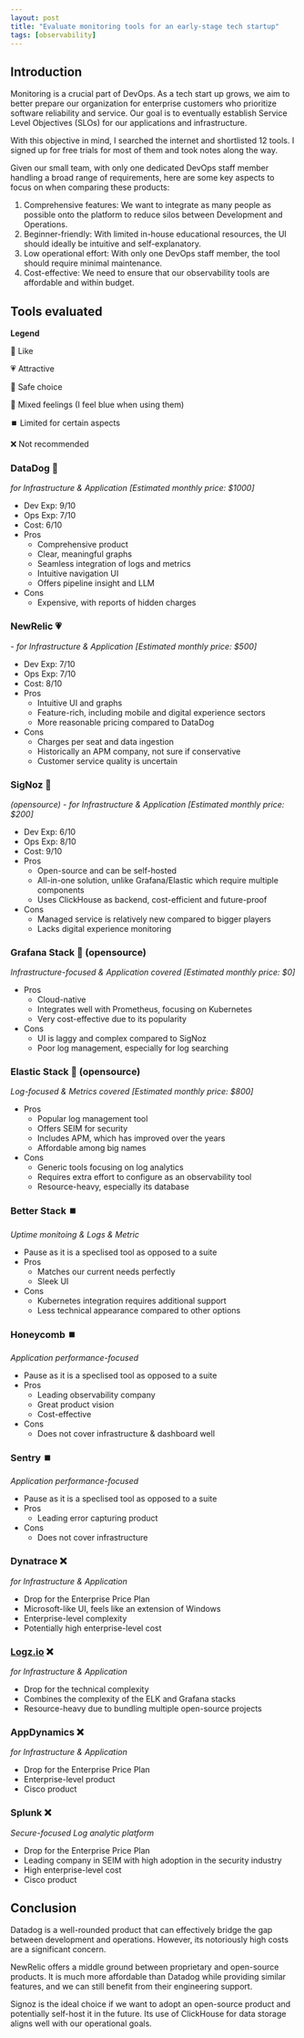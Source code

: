 ```yaml
---
layout: post
title: "Evaluate monitoring tools for an early-stage tech startup"
tags: [observability]
---
```


## Introduction

Monitoring is a crucial part of DevOps. As a tech start up grows, we aim to better prepare our organization for enterprise customers who prioritize software reliability and service. Our goal is to eventually establish Service Level Objectives (SLOs) for our applications and infrastructure.

With this objective in mind, I searched the internet and shortlisted 12 tools. I signed up for free trials for most of them and took notes along the way.

Given our small team, with only one dedicated DevOps staff member handling a broad range of requirements, here are some key aspects to focus on when comparing these products:

1. Comprehensive features: We want to integrate as many people as possible onto the platform to reduce silos between Development and Operations.
2. Beginner-friendly: With limited in-house educational resources, the UI should ideally be intuitive and self-explanatory.
3. Low operational effort: With only one DevOps staff member, the tool should require minimal maintenance.
4. Cost-effective: We need to ensure that our observability tools are affordable and within budget.

## Tools evaluated

**Legend**

💛 Like

💗 Attractive

💚 Safe choice

💙 Mixed feelings (I feel blue when using them)

⏹️ Limited for certain aspects

❌ Not recommended

### DataDog 💛  
*for Infrastructure & Application [Estimated monthly price: $1000]*

- Dev Exp: 9/10
- Ops Exp: 7/10
- Cost: 6/10
- Pros
   - Comprehensive product
   - Clear, meaningful graphs
   - Seamless integration of logs and metrics
   - Intuitive navigation UI
   - Offers pipeline insight and LLM
- Cons
   - Expensive, with reports of hidden charges

### NewRelic 💗  
*- for Infrastructure & Application [Estimated monthly price: $500]*
- Dev Exp: 7/10
- Ops Exp: 7/10
- Cost: 8/10
- Pros
   - Intuitive UI and graphs
   - Feature-rich, including mobile and digital experience sectors
   - More reasonable pricing compared to DataDog
- Cons
   - Charges per seat and data ingestion
   - Historically an APM company, not sure if conservative
   - Customer service quality is uncertain

### SigNoz 💚  
*(opensource) - for Infrastructure & Application  [Estimated monthly price: $200]*
- Dev Exp: 6/10
- Ops Exp: 8/10
- Cost: 9/10
- Pros
   - Open-source and can be self-hosted
   - All-in-one solution, unlike Grafana/Elastic which require multiple components
   - Uses ClickHouse as backend, cost-efficient and future-proof
- Cons
   - Managed service is relatively new compared to bigger players
   - Lacks digital experience monitoring

### Grafana Stack 💙 (opensource)
*Infrastructure-focused & Application covered  [Estimated monthly price: $0]*
   - Pros
      - Cloud-native
      - Integrates well with Prometheus, focusing on Kubernetes
      - Very cost-effective due to its popularity
   - Cons
      - UI is laggy and complex compared to SigNoz
      - Poor log management, especially for log searching

### Elastic Stack 💙  (opensource) 
*Log-focused & Metrics covered [Estimated monthly price: $800]*
- Pros
   - Popular log management tool
   - Offers SEIM for security
   - Includes APM, which has improved over the years
   - Affordable among big names
- Cons
   - Generic tools focusing on log analytics
   - Requires extra effort to configure as an observability tool
   - Resource-heavy, especially its database

### Better Stack ⏹️
*Uptime monitoing & Logs & Metric*
- Pause as it is a speclised tool as opposed to a suite
- Pros
   - Matches our current needs perfectly
   - Sleek UI
- Cons
   - Kubernetes integration requires additional support
   - Less technical appearance compared to other options

### Honeycomb ⏹️
*Application performance-focused*
- Pause as it is a speclised tool as opposed to a suite
- Pros
   - Leading observability company
   - Great product vision
   - Cost-effective
- Cons
   - Does not cover infrastructure & dashboard well

### Sentry ⏹️  
*Application performance-focused*
- Pause as it is a speclised tool as opposed to a suite
- Pros
   - Leading error capturing product
- Cons
   - Does not cover infrastructure

### Dynatrace ❌ 
*for Infrastructure & Application*
- Drop for the Enterprise Price Plan
- Microsoft-like UI, feels like an extension of Windows
- Enterprise-level complexity
- Potentially high enterprise-level cost

### [Logz.io](https://Logz.io) ❌  
*for Infrastructure & Application*
- Drop for the technical complexity
- Combines the complexity of the ELK and Grafana stacks
- Resource-heavy due to bundling multiple open-source projects

### AppDynamics ❌ 
*for Infrastructure & Application*
- Drop for the Enterprise Price Plan
- Enterprise-level product
- Cisco product

### Splunk ❌ 
*Secure-focused Log analytic platform*
- Drop for the Enterprise Price Plan
- Leading company in SEIM with high adoption in the security industry
- High enterprise-level cost
- Cisco product

## Conclusion

Datadog is a well-rounded product that can effectively bridge the gap between development and operations. However, its notoriously high costs are a significant concern.

NewRelic offers a middle ground between proprietary and open-source products. It is much more affordable than Datadog while providing similar features, and we can still benefit from their engineering support.

Signoz is the ideal choice if we want to adopt an open-source product and potentially self-host it in the future. Its use of ClickHouse for data storage aligns well with our operational goals.

